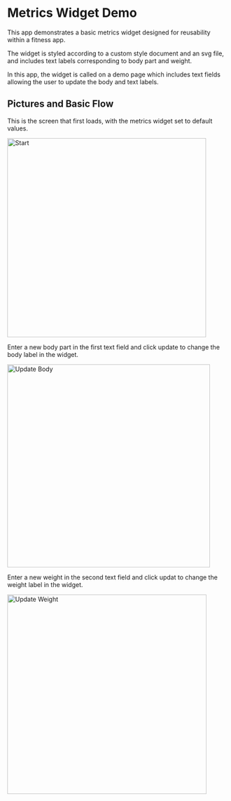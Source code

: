 # Metrics Widget Demo

This app demonstrates a basic metrics widget designed for reusability within a fitness app.

The widget is styled according to a custom style document and an svg file, and includes text labels corresponding to body part and weight.

In this app, the widget is called on a demo page which includes text fields allowing the user to update the body and text labels.

## Pictures and Basic Flow

This is the screen that first loads, with the metrics widget set to default values.

<img width="454" alt="Start" src="https://user-images.githubusercontent.com/11973105/140810854-fe693e0d-2a84-401e-ac84-bd62500dc07f.png">

Enter a new body part in the first text field and click update to change the body label in the widget.

<img width="463" alt="Update Body" src="https://user-images.githubusercontent.com/11973105/140810998-306b4160-e121-4bfc-8c69-1e1f1a6618fc.png">

Enter a new weight in the second text field and click updat to change the weight label in the widget.

<img width="455" alt="Update Weight" src="https://user-images.githubusercontent.com/11973105/140811559-aad33d5e-4c97-42d0-bb13-d189f5f6b69d.png">
